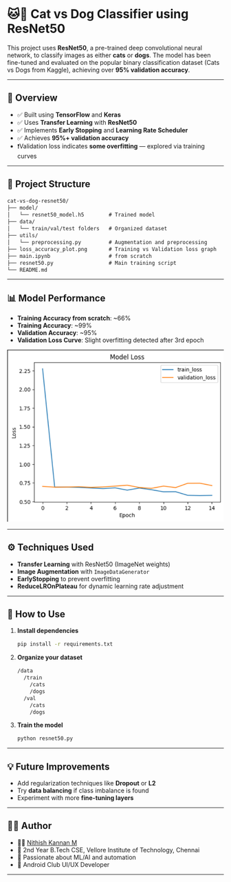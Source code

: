 # 🐱🐶 Cat vs Dog Classifier using ResNet50

This project uses **ResNet50**, a pre-trained deep convolutional neural network, to classify images as either **cats** or **dogs**. The model has been fine-tuned and evaluated on the popular binary classification dataset (Cats vs Dogs from Kaggle), achieving over **95% validation accuracy**.

---

## 📌 Overview

* ✅ Built using **TensorFlow** and **Keras**
* ✅ Uses **Transfer Learning** with **ResNet50**
* ✅ Implements **Early Stopping** and **Learning Rate Scheduler**
* ✅ Achieves **95%+ validation accuracy**
* ❗Validation loss indicates **some overfitting** — explored via training curves

---

## 📁 Project Structure

```
cat-vs-dog-resnet50/
├── model/
│   └── resnet50_model.h5        # Trained model
├── data/
│   └── train/val/test folders   # Organized dataset
├── utils/
│   └── preprocessing.py         # Augmentation and preprocessing
├── loss_accuracy_plot.png       # Training vs Validation loss graph
├── main.ipynb                   # from scratch
├── resnet50.py                  # Main training script
└── README.md
```

---

## 📊 Model Performance

* **Training Accuracy from scratch**: \~66%
* **Training Accuracy**: \~99%
* **Validation Accuracy**: \~95%
* **Validation Loss Curve**: Slight overfitting detected after 3rd epoch

![Training vs Validation Loss](./after_droupout.png)

---

## ⚙️ Techniques Used

* **Transfer Learning** with ResNet50 (ImageNet weights)
* **Image Augmentation** with `ImageDataGenerator`
* **EarlyStopping** to prevent overfitting
* **ReduceLROnPlateau** for dynamic learning rate adjustment

---

## 🔬 How to Use

1. **Install dependencies**

   ```bash
   pip install -r requirements.txt
   ```

2. **Organize your dataset**

   ```
   /data
     /train
       /cats
       /dogs
     /val
       /cats
       /dogs
   ```

3. **Train the model**

   ```bash
   python resnet50.py
   ```

---

## 💡 Future Improvements

* Add regularization techniques like **Dropout** or **L2**
* Try **data balancing** if class imbalance is found
* Experiment with more **fine-tuning layers**

---

## 🙋‍♂️ Author

* 👨‍💻 [Nithish Kannan M](https://www.linkedin.com/in/nithish-kannan-m/)
* 🏫 2nd Year B.Tech CSE, Vellore Institute of Technology, Chennai
* 🧠 Passionate about ML/AI and automation
* 🤖 Android Club UI/UX Developer

---

